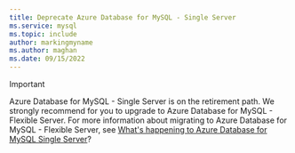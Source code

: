 ```yaml
---
title: Deprecate Azure Database for MySQL - Single Server
ms.service: mysql
ms.topic: include
author: markingmyname
ms.author: maghan
ms.date: 09/15/2022
---
```


> [!Important]
> Azure Database for MySQL - Single Server is on the retirement path. We strongly recommend for you to upgrade to Azure Database for MySQL - Flexible Server. For more information about migrating to Azure Database for MySQL - Flexible Server, see [What's happening to Azure Database for MySQL Single Server](../single-server/whats-happening-to-mysql-single-server.md)?